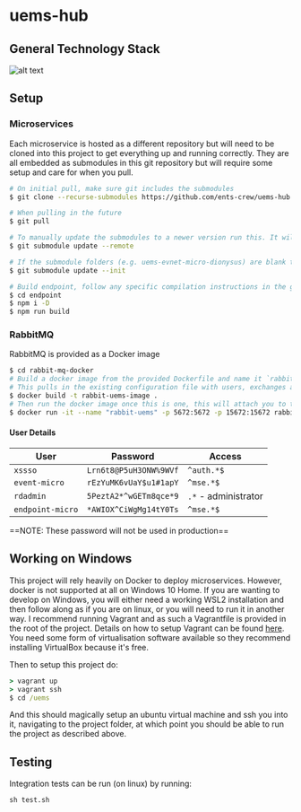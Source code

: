 # uems-hub

## General Technology Stack
![alt text](https://github.com/ents-crew/uems-hub/blob/master/UEMS-Stack.png?raw=true)

## Setup

### Microservices

Each microservice is hosted as a different repository but will need to be cloned into this project to get everything up and running correctly. They are all embedded as submodules in this git repository but will require some setup and care for when you pull. 

```bash
# On initial pull, make sure git includes the submodules
$ git clone --recurse-submodules https://github.com/ents-crew/uems-hub.git

# When pulling in the future
$ git pull

# To manually update the submodules to a newer version run this. It will download the new versions and pin the repository at that version
$ git submodule update --remote

# If the submodule folders (e.g. uems-evnet-micro-dionysus) are blank then run
$ git submodule update --init

# Build endpoint, follow any specific compilation instructions in the git repository if relevant
$ cd endpoint
$ npm i -D
$ npm run build
```

### RabbitMQ

RabbitMQ is provided as a Docker image

```bash
$ cd rabbit-mq-docker
# Build a docker image from the provided Dockerfile and name it `rabbit-uems-image`
# This pulls in the existing configuration file with users, exchanges and queues already setup
$ docker build -t rabbit-uems-image .
# Then run the docker image once this is one, this will attach you to the process (-it) and forwards the ports as shown. You can then access the admin interface on http://localhost:15672
$ docker run -it --name "rabbit-uems" -p 5672:5672 -p 15672:15672 rabbit-uems-image
```

#### User Details

| User          | Password               | Access               |
| ------------- | ---------------------- | -------------------- |
| `xssso`       | `Lrn6t8@P5uH3ONW%9WVf` | `^auth.*$`           |
| `event-micro` | `rEzYuMK6vUaY$u1#1apY` | `^mse.*$`            |
| `rdadmin`     | `5PeztA2*^wGETm8qce*9` | `.*` - administrator |
| `endpoint-micro` | `*AWIOX^CiWgMg14tY0Ts` | `^mse.*$` |

==NOTE: These password will not be used in production==

## Working on Windows

This project will rely heavily on Docker to deploy microservices. However, docker is not supported at all on Windows 10 Home. If you are wanting to develop on Windows, you will either need a working WSL2 installation and then follow along as if you are on linux, or you will need to run it in another way. I recommend running Vagrant and as such a Vagrantfile is provided in the root of the project. Details on how to setup Vagrant can be found [here](https://www.vagrantup.com/docs/installation). You need some form of virtualisation software available so they recommend installing VirtualBox because it's free.

Then to setup this project do:

```cmd
> vagrant up
> vagrant ssh
$ cd /uems
```

And this should magically setup an ubuntu virtual machine and ssh you into it, navigating to the project folder, at which point you should be able to run the project as described above.

## Testing

Integration tests can be run (on linux) by running:
```
sh test.sh
```
